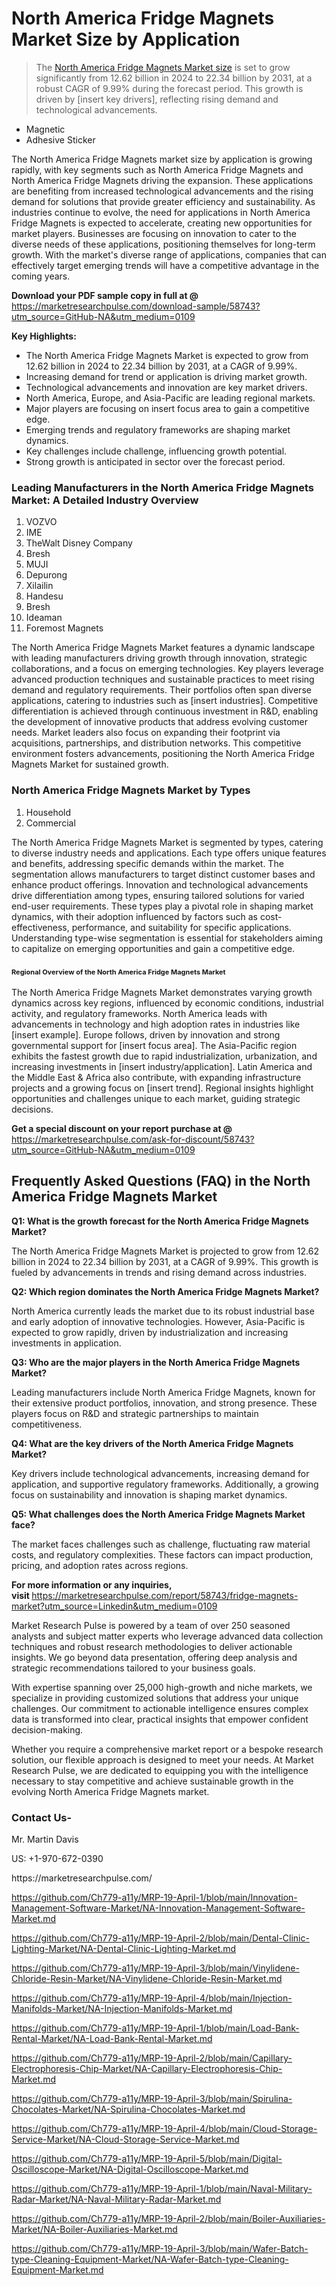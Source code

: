 <h1>North America Fridge Magnets Market&nbsp;Size by Application</h1><blockquote><p>The <a href="https://marketresearchpulse.com/download-sample/58743?utm_source=GitHub-NA&amp;utm_medium=0109">North America Fridge Magnets Market size</a> is set to grow significantly from 12.62 billion in 2024 to 22.34 billion by 2031, at a robust CAGR of 9.99% during the forecast period. This growth is driven by [insert key drivers], reflecting rising demand and technological advancements.</p></blockquote><ul><li>Magnetic <li> Adhesive Sticker</li></ul><p>The North America Fridge Magnets market size by application is growing rapidly, with key segments such as North America Fridge Magnets and North America Fridge Magnets driving the expansion. These applications are benefiting from increased technological advancements and the rising demand for solutions that provide greater efficiency and sustainability. As industries continue to evolve, the need for applications in North America Fridge Magnets is expected to accelerate, creating new opportunities for market players. Businesses are focusing on innovation to cater to the diverse needs of these applications, positioning themselves for long-term growth. With the market's diverse range of applications, companies that can effectively target emerging trends will have a competitive advantage in the coming years.</p><p><strong>Download your PDF sample copy in full at @ </strong><a href="https://marketresearchpulse.com/download-sample/58743?utm_source=GitHub-NA&amp;utm_medium=0109">https://marketresearchpulse.com/download-sample/58743?utm_source=GitHub-NA&amp;utm_medium=0109</a></p><p><strong>Key Highlights: </strong></p><ul><li>The North America Fridge Magnets Market is expected to grow from 12.62 billion in 2024 to 22.34 billion by 2031, at a CAGR of 9.99%.</li><li>Increasing demand for trend or application is driving market growth.</li><li>Technological advancements and innovation are key market drivers.</li><li>North America, Europe, and Asia-Pacific are leading regional markets.</li><li>Major players are focusing on insert focus area to gain a competitive edge.</li><li>Emerging trends and regulatory frameworks are shaping market dynamics.</li><li>Key challenges include challenge, influencing growth potential.</li><li>Strong growth is anticipated in sector over the forecast period.</li></ul><h3>Leading Manufacturers in the North America Fridge Magnets Market: A Detailed Industry Overview</h3><ol><li>VOZVO</li><li>IME</li><li>TheWalt Disney Company</li><li>Bresh</li><li>MUJI</li><li>Depurong</li><li>Xilailin</li><li>Handesu</li><li>Bresh</li><li>Ideaman</li><li>Foremost Magnets</li></ol><div class="flex max-w-full flex-col flex-grow"><div class="min-h-8 text-message flex w-full flex-col items-end gap-2 whitespace-normal break-words [.text-message+&amp;]:mt-5" dir="auto" data-message-author-role="assistant" data-message-id="fd8432e4-4910-450d-b182-61b7bfb0a01f" data-message-model-slug="gpt-4o"><div class="flex w-full flex-col gap-1 empty:hidden first:pt-[3px]"><div class="markdown prose w-full break-words dark:prose-invert light"><p>The North America Fridge Magnets Market features a dynamic landscape with leading manufacturers driving growth through innovation, strategic collaborations, and a focus on emerging technologies. Key players leverage advanced production techniques and sustainable practices to meet rising demand and regulatory requirements. Their portfolios often span diverse applications, catering to industries such as [insert industries]. Competitive differentiation is achieved through continuous investment in R&amp;D, enabling the development of innovative products that address evolving customer needs. Market leaders also focus on expanding their footprint via acquisitions, partnerships, and distribution networks. This competitive environment fosters advancements, positioning the North America Fridge Magnets Market for sustained growth.</p></div></div></div></div><h3>North America Fridge Magnets Market by Types</h3><ol><li>Household <li> Commercial</li></ol><div class="flex max-w-full flex-col flex-grow"><div class="min-h-8 text-message flex w-full flex-col items-end gap-2 whitespace-normal break-words [.text-message+&amp;]:mt-5" dir="auto" data-message-author-role="assistant" data-message-id="084470be-0bb7-4664-bddf-5156b4f41249" data-message-model-slug="gpt-4o-mini"><div class="flex w-full flex-col gap-1 empty:hidden first:pt-[3px]"><div class="markdown prose w-full break-words dark:prose-invert light"><p>The North America Fridge Magnets Market is segmented by types, catering to diverse industry needs and applications. Each type offers unique features and benefits, addressing specific demands within the market. The segmentation allows manufacturers to target distinct customer bases and enhance product offerings. Innovation and technological advancements drive differentiation among types, ensuring tailored solutions for varied end-user requirements. These types play a pivotal role in shaping market dynamics, with their adoption influenced by factors such as cost-effectiveness, performance, and suitability for specific applications. Understanding type-wise segmentation is essential for stakeholders aiming to capitalize on emerging opportunities and gain a competitive edge.</p></div></div></div></div><h3><span style="font-size: 11px;">Regional Overview of the North America Fridge Magnets Market</span></h3><div class="flex max-w-full flex-col flex-grow"><div class="min-h-8 text-message flex w-full flex-col items-end gap-2 whitespace-normal break-words [.text-message+&amp;]:mt-5" dir="auto" data-message-author-role="assistant" data-message-id="e9038762-ce64-4e30-91c9-9bd413514231" data-message-model-slug="gpt-4o-mini"><div class="flex w-full flex-col gap-1 empty:hidden first:pt-[3px]"><div class="markdown prose w-full break-words dark:prose-invert light"><p>The North America Fridge Magnets Market demonstrates varying growth dynamics across key regions, influenced by economic conditions, industrial activity, and regulatory frameworks. North America leads with advancements in technology and high adoption rates in industries like [insert example]. Europe follows, driven by innovation and strong governmental support for [insert focus area]. The Asia-Pacific region exhibits the fastest growth due to rapid industrialization, urbanization, and increasing investments in [insert industry/application]. Latin America and the Middle East &amp; Africa also contribute, with expanding infrastructure projects and a growing focus on [insert trend]. Regional insights highlight opportunities and challenges unique to each market, guiding strategic decisions.</p></div></div></div></div><p><strong>Get a special discount on your report purchase at @ </strong><a href="https://marketresearchpulse.com/ask-for-discount/58743?utm_source=GitHub-NA&amp;utm_medium=0109">https://marketresearchpulse.com/ask-for-discount/58743?utm_source=GitHub-NA&amp;utm_medium=0109</a></p><h2>Frequently Asked Questions (FAQ) in the North America Fridge Magnets Market</h2><p><strong>Q1: What is the growth forecast for the North America Fridge Magnets Market?</strong></p><p>The North America Fridge Magnets Market is projected to grow from 12.62 billion in 2024 to 22.34 billion by 2031, at a CAGR of 9.99%. This growth is fueled by advancements in trends and rising demand across industries.</p><p><strong>Q2: Which region dominates the North America Fridge Magnets Market?</strong></p><p>North America currently leads the market due to its robust industrial base and early adoption of innovative technologies. However, Asia-Pacific is expected to grow rapidly, driven by industrialization and increasing investments in application.</p><p><strong>Q3: Who are the major players in the North America Fridge Magnets Market?</strong></p><p>Leading manufacturers include North America Fridge Magnets, known for their extensive product portfolios, innovation, and strong presence. These players focus on R&amp;D and strategic partnerships to maintain competitiveness.</p><p><strong>Q4: What are the key drivers of the North America Fridge Magnets Market?</strong></p><p>Key drivers include technological advancements, increasing demand for application, and supportive regulatory frameworks. Additionally, a growing focus on sustainability and innovation is shaping market dynamics.</p><p><strong>Q5: What challenges does the North America Fridge Magnets Market face?</strong></p><p>The market faces challenges such as challenge, fluctuating raw material costs, and regulatory complexities. These factors can impact production, pricing, and adoption rates across regions.</p><p><strong>For more information or any inquiries, visit&nbsp;</strong><a href="https://marketresearchpulse.com/report/58743/fridge-magnets-market?utm_source=Linkedin&utm_medium=0109">https://marketresearchpulse.com/report/58743/fridge-magnets-market?utm_source=Linkedin&utm_medium=0109</a></p><p>Market Research Pulse is powered by a team of over 250 seasoned analysts and subject matter experts who leverage advanced data collection techniques and robust research methodologies to deliver actionable insights. We go beyond data presentation, offering deep analysis and strategic recommendations tailored to your business goals.</p><p>With expertise spanning over 25,000 high-growth and niche markets, we specialize in providing customized solutions that address your unique challenges. Our commitment to actionable intelligence ensures complex data is transformed into clear, practical insights that empower confident decision-making.</p><p>Whether you require a comprehensive market report or a bespoke research solution, our flexible approach is designed to meet your needs. At Market Research Pulse, we are dedicated to equipping you with the intelligence necessary to stay competitive and achieve sustainable growth in the evolving North America Fridge Magnets market.</p><h3><strong>Contact Us-</strong></h3><p>Mr. Martin Davis</p><p>US: +1-970-672-0390</p><p>https://marketresearchpulse.com/</p><p><a href="https://github.com/Ch779-a11y/MRP-19-April-1/blob/main/Innovation-Management-Software-Market/NA-Innovation-Management-Software-Market.md">https://github.com/Ch779-a11y/MRP-19-April-1/blob/main/Innovation-Management-Software-Market/NA-Innovation-Management-Software-Market.md</a></p><p><a href="https://github.com/Ch779-a11y/MRP-19-April-2/blob/main/Dental-Clinic-Lighting-Market/NA-Dental-Clinic-Lighting-Market.md">https://github.com/Ch779-a11y/MRP-19-April-2/blob/main/Dental-Clinic-Lighting-Market/NA-Dental-Clinic-Lighting-Market.md</a></p><p><a href="https://github.com/Ch779-a11y/MRP-19-April-3/blob/main/Vinylidene-Chloride-Resin-Market/NA-Vinylidene-Chloride-Resin-Market.md">https://github.com/Ch779-a11y/MRP-19-April-3/blob/main/Vinylidene-Chloride-Resin-Market/NA-Vinylidene-Chloride-Resin-Market.md</a></p><p><a href="https://github.com/Ch779-a11y/MRP-19-April-4/blob/main/Injection-Manifolds-Market/NA-Injection-Manifolds-Market.md">https://github.com/Ch779-a11y/MRP-19-April-4/blob/main/Injection-Manifolds-Market/NA-Injection-Manifolds-Market.md</a></p><p><a href="https://github.com/Ch779-a11y/MRP-19-April-1/blob/main/Load-Bank-Rental-Market/NA-Load-Bank-Rental-Market.md">https://github.com/Ch779-a11y/MRP-19-April-1/blob/main/Load-Bank-Rental-Market/NA-Load-Bank-Rental-Market.md</a></p><p><a href="https://github.com/Ch779-a11y/MRP-19-April-2/blob/main/Capillary-Electrophoresis-Chip-Market/NA-Capillary-Electrophoresis-Chip-Market.md">https://github.com/Ch779-a11y/MRP-19-April-2/blob/main/Capillary-Electrophoresis-Chip-Market/NA-Capillary-Electrophoresis-Chip-Market.md</a></p><p><a href="https://github.com/Ch779-a11y/MRP-19-April-3/blob/main/Spirulina-Chocolates-Market/NA-Spirulina-Chocolates-Market.md">https://github.com/Ch779-a11y/MRP-19-April-3/blob/main/Spirulina-Chocolates-Market/NA-Spirulina-Chocolates-Market.md</a></p><p><a href="https://github.com/Ch779-a11y/MRP-19-April-4/blob/main/Cloud-Storage-Service-Market/NA-Cloud-Storage-Service-Market.md">https://github.com/Ch779-a11y/MRP-19-April-4/blob/main/Cloud-Storage-Service-Market/NA-Cloud-Storage-Service-Market.md</a></p><p><a href="https://github.com/Ch779-a11y/MRP-19-April-5/blob/main/Digital-Oscilloscope-Market/NA-Digital-Oscilloscope-Market.md">https://github.com/Ch779-a11y/MRP-19-April-5/blob/main/Digital-Oscilloscope-Market/NA-Digital-Oscilloscope-Market.md</a></p><p><a href="https://github.com/Ch779-a11y/MRP-19-April-1/blob/main/Naval-Military-Radar-Market/NA-Naval-Military-Radar-Market.md">https://github.com/Ch779-a11y/MRP-19-April-1/blob/main/Naval-Military-Radar-Market/NA-Naval-Military-Radar-Market.md</a></p><p><a href="https://github.com/Ch779-a11y/MRP-19-April-2/blob/main/Boiler-Auxiliaries-Market/NA-Boiler-Auxiliaries-Market.md">https://github.com/Ch779-a11y/MRP-19-April-2/blob/main/Boiler-Auxiliaries-Market/NA-Boiler-Auxiliaries-Market.md</a></p><p><a href="https://github.com/Ch779-a11y/MRP-19-April-3/blob/main/Wafer-Batch-type-Cleaning-Equipment-Market/NA-Wafer-Batch-type-Cleaning-Equipment-Market.md">https://github.com/Ch779-a11y/MRP-19-April-3/blob/main/Wafer-Batch-type-Cleaning-Equipment-Market/NA-Wafer-Batch-type-Cleaning-Equipment-Market.md</a></p>
